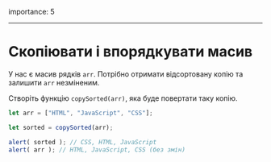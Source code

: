 importance: 5

---

# Скопіювати і впорядкувати масив

У нас є масив рядків `arr`. Потрібно отримати відсортовану копію та залишити `arr` незміненим.

Створіть функцію `copySorted(arr)`, яка буде повертати таку копію.

```js
let arr = ["HTML", "JavaScript", "CSS"];

let sorted = copySorted(arr);

alert( sorted ); // CSS, HTML, JavaScript
alert( arr ); // HTML, JavaScript, CSS (без змін)
```
